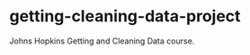 getting-cleaning-data-project
=============================

Johns Hopkins Getting and Cleaning Data course. 
